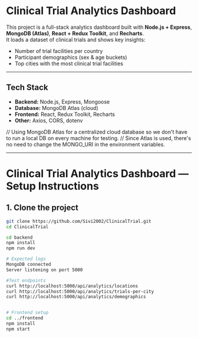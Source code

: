# Clinical Trial Analytics Dashboard

This project is a full-stack analytics dashboard built with **Node.js + Express**, **MongoDB (Atlas)**, **React + Redux Toolkit**, and **Recharts**.  
It loads a dataset of clinical trials and shows key insights:

-  Number of trial facilities per country  
-  Participant demographics (sex & age buckets)  
-  Top cities with the most clinical trial facilities  

---

## Tech Stack
- **Backend:** Node.js, Express, Mongoose  
- **Database:** MongoDB Atlas (cloud)  
- **Frontend:** React, Redux Toolkit, Recharts  
- **Other:** Axios, CORS, dotenv

// Using MongoDB Atlas for a centralized cloud database so we don't have to run a local DB on every machine for testing.
// Since Atlas is used, there's no need to change the MONGO_URI in the environment variables.

---

# Clinical Trial Analytics Dashboard — Setup Instructions

## 1. Clone the project
```bash
git clone https://github.com/Sivi2002/ClinicalTrial.git
cd ClinicalTrial

cd backend
npm install
npm run dev

# Expected logs
MongoDB connected
Server listening on port 5000

#Test endpoints
curl http://localhost:5000/api/analytics/locations
curl http://localhost:5000/api/analytics/trials-per-city
curl http://localhost:5000/api/analytics/demographics


# Frontend setup
cd ../frontend
npm install
npm start
